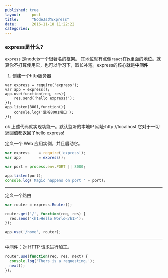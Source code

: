 ```yaml
---
published: true
layout:     post
title:      "NodeJs之Express"
date:       2016-11-18 11:22:22
categories:
---
```


<h3>express是什么?</h3>

<p><code>express</code> 是nodejs一个很著名的框架。 其地位就有点像<code>react</code>在js里面的地位。就算你不打算使用它，也可以学习下，取长补短。express的核心就是<strong>中间件</strong></p>
<ol>
<li>创建一个http服务器</li>
</ol>
<pre><code>var express = require('express');
var app = express();
app.use(function(req, res){
    res.send('hello express!');
});
app.listen(8001,function(){
    console.log('监听8001端口');
});
</code></pre>
ok 上述代码就实现功能一。默认监听的本地IP 网址:http://localhost 它对于一切返回值都返回了hello express!


定义一个 Web 应用实例，并且启动它。

```javascript
var express    = require('express');
var app        = express();

var port = process.env.PORT || 8080;

app.listen(port);
console.log('Magic happens on port ' + port);
```

---

定义一个路由

```javascript
var router = express.Router();

router.get('/', function(req, res) {
  res.send('<h1>Hello World</h1>');
});

app.use('/home', router);
```

---

中间件：对 HTTP 请求进行加工。

```javascript
router.use(function(req, res, next) {
  console.log('Thers is a requesting.');
  next();
});
```


